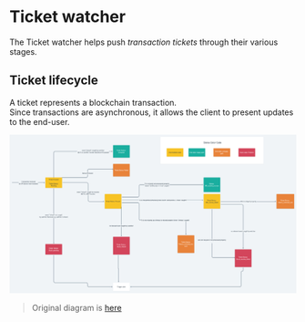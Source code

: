 # Ticket watcher

The Ticket watcher helps push *transaction tickets* through their various stages.

## Ticket lifecycle

A ticket represents a blockchain transaction.  
Since transactions are asynchronous, it allows the client to present updates to the end-user.

![Ticket lifecycle](../../images/ticketing-lifecycle.png)  
> Original diagram is [here](https://whimsical.com/ticketinglifecycle-WUXezTMhMCeHj4G7YNFywP)